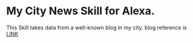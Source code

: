 # My City News Skill for Alexa.
This Skill takes data from a well-known blog in my city.
blog reference is <a href="https://www.blogdoacelio.com.br" target="_blank">LINK</a>
